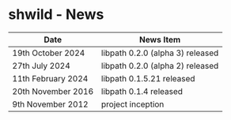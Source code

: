 # shwild - News

| Date                  | News Item                                 |
| --------------------- | ----------------------------------------- |
| 19th October 2024     |   libpath 0.2.0 (alpha 3) released        |
| 27th July 2024        |   libpath 0.2.0 (alpha 2) released        |
| 11th February 2024    |   libpath 0.1.5.21 released               |
| 20th November 2016    |   libpath 0.1.4 released                  |
| 9th November 2012     |   project inception                       |


<!-- ########################### end of file ########################### -->

